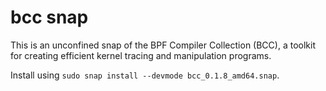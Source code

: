 # bcc snap

This is an unconfined snap of the BPF Compiler Collection (BCC), a toolkit for
creating efficient kernel tracing and manipulation programs.

Install using `sudo snap install --devmode bcc_0.1.8_amd64.snap`.
